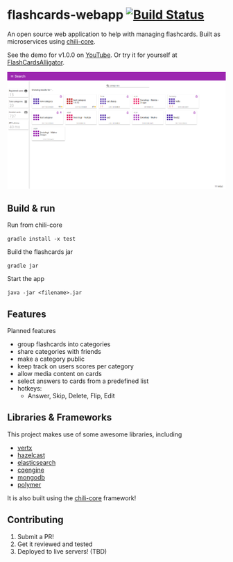 # flashcards-webapp [![Build Status](https://travis-ci.org/codingchili/flashcards-webapp.svg?branch=master)](https://travis-ci.org/codingchili/flashcards-webapp)

An open source web application to help with managing flashcards. Built as microservices using [chili-core](https://github.com/codingchili/chili-core).

See the demo for v1.0.0 on [YouTube](https://www.youtube.com/watch?v=1LcJ4d6hzA8).
Or try it for yourself at [FlashCardsAlligator](https://flashcardsalligator.com/).

![category search](https://raw.githubusercontent.com/codingchili/flashcards-webapp/5dc830d03f2b5b339edbfbd550964f1002744ddb/category-search.png)

## Build & run

Run from chili-core

``` gradle install -x test ``` 

Build the flashcards jar

``` gradle jar ``` 

Start the app

``` java -jar <filename>.jar ``` 

## Features
Planned features
- group flashcards into categories
- share categories with friends
- make a category public
- keep track on users scores per category
- allow media content on cards
- select answers to cards from a predefined list
- hotkeys:
  - Answer, Skip, Delete, Flip, Edit

## Libraries & Frameworks
This project makes use of some awesome libraries, including
- [vertx](https://github.com/eclipse/vert.x)
- [hazelcast](https://github.com/hazelcast/hazelcast)
- [elasticsearch](https://github.com/elastic/elasticsearch)
- [cqengine](https://github.com/npgall/cqengine)
- [mongodb](https://github.com/mongodb/mongo)
- [polymer](https://github.com/Polymer/polymer)

It is also built using the [chili-core](https://github.com/codingchili/chili-core) framework!

## Contributing
1. Submit a PR!
2. Get it reviewed and tested
3. Deployed to live servers! (TBD)
